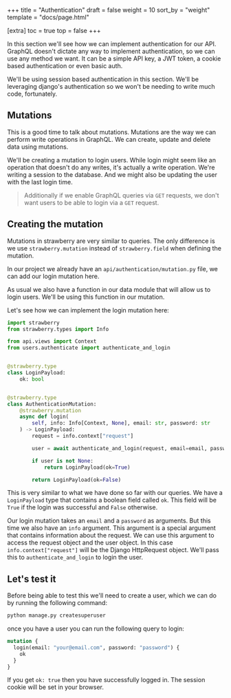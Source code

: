 +++
title = "Authentication"
draft = false
weight = 10
sort_by = "weight"
template = "docs/page.html"

[extra]
toc = true
top = false
+++

In this section we'll see how we can implement authentication for our API.
GraphQL doesn't dictate any way to implement authentication, so we can use any
method we want. It can be a simple API key, a JWT token, a cookie based
authentication or even basic auth.

We'll be using session based authentication in this section. We'll be leveraging
django's authentication so we won't be needing to write much code, fortunately.

## Mutations

This is a good time to talk about mutations. Mutations are the way we can
perform write operations in GraphQL. We can create, update and delete data using
mutations.

We'll be creating a mutation to login users. While login might seem like an
operation that doesn't do any writes, it's actually a write operation. We're
writing a session to the database. And we might also be updating the user with
the last login time.

> Additionally if we enable GraphQL queries via `GET` requests, we don't want
> users to be able to login via a `GET` request.

## Creating the mutation

Mutations in strawberry are very similar to queries. The only difference is we
use `strawberry.mutation` instead of `strawberry.field` when defining the
mutation.

In our project we already have an `api/authentication/mutation.py` file, we can
add our login mutation here.

As usual we also have a function in our data module that will allow us to login
users. We'll be using this function in our mutation.

Let's see how we can implement the login mutation here:

```python
import strawberry
from strawberry.types import Info

from api.views import Context
from users.authenticate import authenticate_and_login


@strawberry.type
class LoginPayload:
    ok: bool


@strawberry.type
class AuthenticationMutation:
    @strawberry.mutation
    async def login(
        self, info: Info[Context, None], email: str, password: str
    ) -> LoginPayload:
        request = info.context["request"]

        user = await authenticate_and_login(request, email=email, password=password)

        if user is not None:
            return LoginPayload(ok=True)

        return LoginPayload(ok=False)
```

This is very similar to what we have done so far with our queries. We have a
`LoginPayload` type that contains a boolean field called `ok`. This field will
be `True` if the login was successful and `False` otherwise.

Our login mutation takes an `email` and a `password` as arguments. But this time
we also have an `info` argument. This argument is a special argument that
contains information about the request. We can use this argument to access the
request object and the user object. In this case `info.context["request"]` will
be the Django HttpRequest object. We'll pass this to `authenticate_and_login` to
login the user.

## Let's test it

Before being able to test this we'll need to create a user, which we can do by
running the following command:

```bash
python manage.py createsuperuser
```

once you have a user you can run the following query to login:

```graphql
mutation {
  login(email: "your@email.com", password: "password") {
    ok
  }
}
```

If you get `ok: true` then you have successfully logged in. The session cookie
will be set in your browser.
